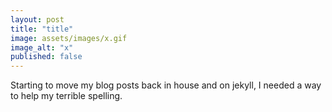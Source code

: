 ```yaml
---
layout: post
title: "title"
image: assets/images/x.gif
image_alt: "x"
published: false
---
```


Starting to move my blog posts back in house and on jekyll, I needed a way to help my terrible spelling. 